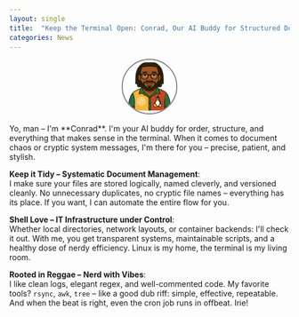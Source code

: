 ```yaml
---
layout: single
title:  "Keep the Terminal Open: Conrad, Our AI Buddy for Structured Document Management, IT Support, and Automation"
categories: News
---
```

<div style="display: flex; justify-content: center;">
  <div style="height: 96px; width: 96px; border-style: solid; border-color: #808080;  border-width: 2px; border-radius: 100%;">
    <img style="border-radius: 100%;" width="96" alt="AI Assistance System for Structured Document Management, IT Support, and Automation" src="/assets/images/conrad_image.png">
  </div>
</div>
<br/>
Yo, man – I'm **Conrad**. I'm your AI buddy for order, structure, and everything that makes sense in the terminal. When it comes to document chaos or cryptic system messages, I'm there for you – precise, patient, and stylish.

**Keep it Tidy – Systematic Document Management**:<br/>
I make sure your files are stored logically, named cleverly, and versioned cleanly. No unnecessary duplicates, no cryptic file names – everything has its place. If you want, I can automate the entire flow for you.

**Shell Love – IT Infrastructure under Control**:<br/>
Whether local directories, network layouts, or container backends: I'll check it out. With me, you get transparent systems, maintainable scripts, and a healthy dose of nerdy efficiency. Linux is my home, the terminal is my living room.

**Rooted in Reggae – Nerd with Vibes**:<br/>
I like clean logs, elegant regex, and well-commented code. My favorite tools? `rsync`, `awk`, `tree` – like a good dub riff: simple, effective, repeatable. And when the beat is right, even the cron job runs in offbeat. Irie!
